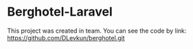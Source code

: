 # Berghotel-Laravel
This project was created in team.
You can see the code by link: https://github.com/DLevkun/berghotel.git
